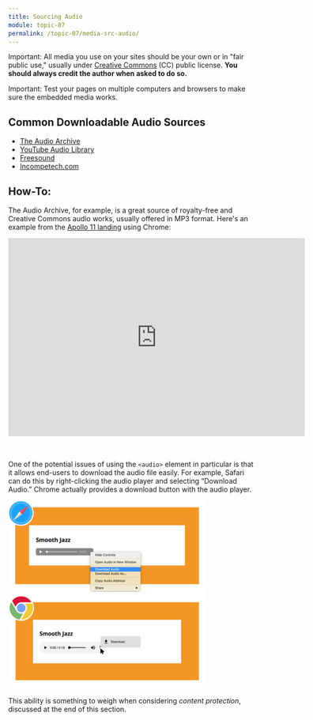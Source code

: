 ```yaml
---
title: Sourcing Audio
module: topic-07
permalink: /topic-07/media-src-audio/
---
```


<div class="divider-heading"></div>

<span class="label label-danger">Important:</span> All media you use on your sites should be your own or in "fair public use," usually under <a href="https://creativecommons.org/" target="_new">Creative Commons</a> (CC) public license. **You should always credit the author when asked to do so.**

<span class="label label-danger">Important:</span> Test your pages on multiple computers and browsers to make sure the embedded media works.


## Common Downloadable Audio Sources

- <a href="https://archive.org/details/audio" target="_new">The Audio Archive</a>
- <a href="https://www.youtube.com/audiolibrary/music" target="_new">YouTube Audio Library</a>
- <a href="https://freesound.org/" target="_new">Freesound</a>
- <a href="https://incompetech.com/music/royalty-free/collections.php" target="_new">Incompetech.com</a>


## How-To:

The Audio Archive, for example, is a great source of royalty-free and Creative Commons audio works, usually offered in MP3 format.
Here's an example from the <a href="https://archive.org/details/SVS-3044" target="_new">Apollo 11 landing</a> using Chrome:


<div style="width: 600px; margin:auto">
  <div style="padding:66.91% 0 0 0;position:relative;"><iframe src="https://archive.org/embed/SVS-3044" style="position:absolute;top:0;left:0;width:100%;height:100%;" frameborder="0" webkitallowfullscreen mozallowfullscreen allowfullscreen></iframe></div>
</div>
<br><br>


One of the potential issues of using the `<audio>` element in particular is that it allows end-users to download the audio file easily. For example, Safari can do this by right-clicking the audio player and selecting “Download Audio.” Chrome actually provides a download button with the audio player.


<img src="../img/download-audio-safari.png" alt="audio file with download option selected in Safari" title="Easy Download in Safari" width="400" />


<img src="../img/download-audio-chrome.png" alt="audio file with download button selected in Chrome" title="Easy Download in Chrome" width="400" />


This ability is something to weigh when considering _content protection_, discussed at the end of this section.
